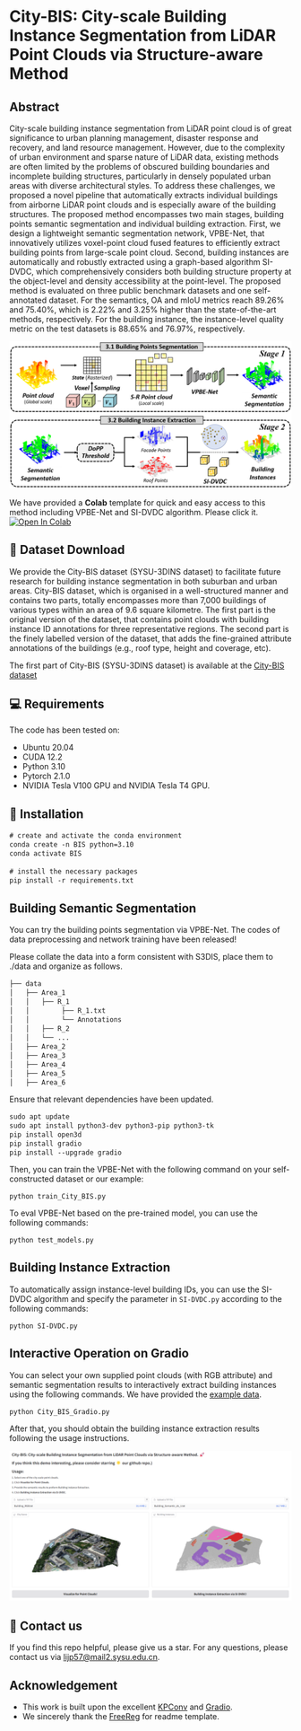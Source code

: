 # City-BIS: City-scale Building Instance Segmentation from LiDAR Point Clouds via Structure-aware Method

## Abstract
City-scale building instance segmentation from LiDAR point cloud is of great significance to urban planning management, disaster response and recovery, and land resource management. However, due to the complexity of urban environment and sparse nature of LiDAR data, existing methods are often limited by the problems of obscured building boundaries and incomplete building structures, particularly in densely populated urban areas with diverse architectural styles. To address these challenges, we proposed a novel pipeline that automatically extracts individual buildings from airborne LiDAR point clouds and is especially aware of the building structures. The proposed method encompasses two main stages, building points semantic segmentation and individual building extraction. First, we design a lightweight semantic segmentation network, VPBE-Net, that innovatively utilizes voxel-point cloud fused features to efficiently extract building points from large-scale point cloud. Second, building instances are automatically and robustly extracted using a graph-based algorithm SI-DVDC, which comprehensively considers both building structure property at the object-level and density accessibility at the point-level. The proposed method is evaluated on three public benchmark datasets and one self-annotated dataset. For the semantics, OA and mIoU metrics reach 89.26% and 75.40%, which is 2.22% and 3.25% higher than the state-of-the-art methods, respectively. For the building instance, the instance-level quality metric on the test datasets is 88.65% and 76.97%, respectively.

 ![overview](fig/pipeline.png)

We have provided a **Colab** template for quick and easy access to this method including VPBE-Net and SI-DVDC algorithm. Please click it. [![Open In Colab](https://colab.research.google.com/assets/colab-badge.svg)](https://colab.research.google.com/gist/Lijp411/70981b39e1a1b90c0e2077eda6d8eeff/city-bis-release.ipynb)

## 💾 Dataset Download
We provide the City-BIS dataset (SYSU-3DINS dataset) to facilitate future research for building instance segmentation in both suburban and urban areas. City-BIS dataset, which is organised in a well-structured manner and contains two parts, totally encompasses more than 7,000 buildings of various types within an area of 9.6 square kilometre. The first part is the original version of the dataset, that contains point clouds with building instance ID annotations for three representative regions. The second part is the finely labelled version of the dataset, that adds the fine-grained attribute annotations of the buildings (e.g., roof type, height and coverage, etc).

The first part of City-BIS (SYSU-3DINS dataset) is available at the [City-BIS dataset](https://pan.baidu.com/s/1ThysM2QRsR3LRpescn--kA?pwd=ezqh)

## 💻 Requirements
The code has been tested on:
- Ubuntu 20.04
- CUDA 12.2
- Python 3.10
- Pytorch 2.1.0
- NVIDIA Tesla V100 GPU and NVIDIA Tesla T4 GPU.

## 🔧 Installation
  ```
  # create and activate the conda environment
  conda create -n BIS python=3.10
  conda activate BIS

  # install the necessary packages
  pip install -r requirements.txt
  ```

## Building Semantic Segmentation
  You can try the building points segmentation via VPBE-Net. The codes of data preprocessing and network training have been released!
  
  Please collate the data into a form consistent with S3DIS, place them to ./data and organize as follows.
  ```
  ├── data
  │   ├── Area_1
  │   │   ├── R_1
  │   │        ├── R_1.txt
  │   │        └── Annotations
  │   │   ├── R_2
  │   │   └── ...
  │   ├── Area_2
  │   ├── Area_3
  │   ├── Area_4
  │   ├── Area_5
  │   ├── Area_6
  ```

  Ensure that relevant dependencies have been updated.
  ```
  sudo apt update
  sudo apt install python3-dev python3-pip python3-tk
  pip install open3d
  pip install gradio
  pip install --upgrade gradio
  ```
  
  Then, you can train the VPBE-Net with the following command on your self-constructed dataset or our example:
  ```
  python train_City_BIS.py
  ```

  To eval VPBE-Net based on the pre-trained model, you can use the following commands:
  ```
  python test_models.py
  ```

## Building Instance Extraction
  To automatically assign instance-level building IDs, you can use the SI-DVDC algorithm and specify the parameter in ```SI-DVDC.py``` according to the following commands:
  ```
  python SI-DVDC.py
  ```

## Interactive Operation on Gradio
  You can select your own supplied point clouds (with RGB attribute) and semantic segmentation results to interactively extract building instances using the following commands. We have provided the [example data](https://drive.google.com/drive/folders/1lhhpUR_FjTHC9uaOSk_sbfxyo6WxuVCo?usp=drive_link).
  ```
  python City_BIS_Gradio.py
  ```
  After that, you should obtain the building instance extraction results following the usage instructions.
  
  ![overview](fig/Gradio_Example.png)

## 🤝 Contact us
  If you find this repo helpful, please give us a star. For any questions, please contact us via lijp57@mail2.sysu.edu.cn.

## Acknowledgement
-  This work is built upon the excellent [KPConv](https://github.com/HuguesTHOMAS/KPConv-PyTorch) and [Gradio](https://github.com/gradio-app/gradio).
-  We sincerely thank the [FreeReg](https://github.com/WHU-USI3DV/FreeReg) for readme template.



